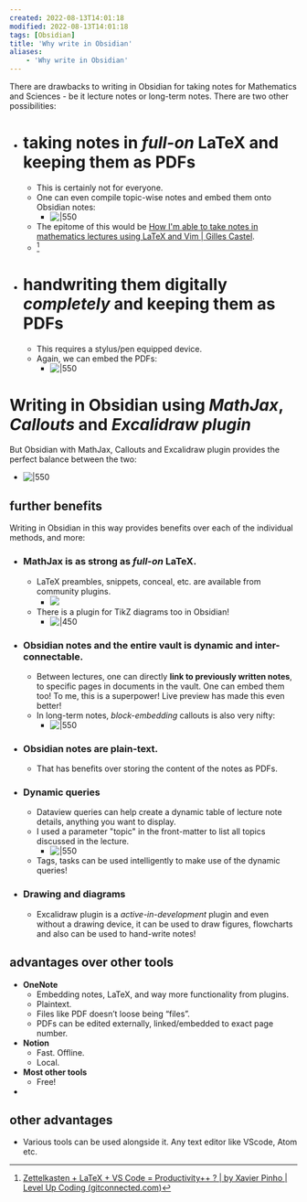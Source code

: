 ```yaml
---
created: 2022-08-13T14:01:18
modified: 2022-08-13T14:01:18
tags: [Obsidian]
title: 'Why write in Obsidian'
aliases:
    - 'Why write in Obsidian'
---
```


There are drawbacks to writing in Obsidian for taking notes for Mathematics and Sciences - be it lecture notes or long-term notes. There are two other possibilities:
- # **taking notes in *full-on* LaTeX** and keeping them as PDFs
	- This is certainly not for everyone.
	- One can even compile topic-wise notes and embed them onto Obsidian notes: 
		- ![|550](https://i.imgur.com/Lonjhi3.png)
	- The epitome of this would be [How I'm able to take notes in mathematics lectures using LaTeX and Vim | Gilles Castel](https://castel.dev/post/lecture-notes-1/).
	- [^1]
- # **handwriting them digitally** *completely* and keeping them as PDFs
	- This requires a stylus/pen equipped device.
	- Again, we can embed the PDFs: 
		- ![|550](https://i.imgur.com/UrETEFk.png)

# Writing in Obsidian using *MathJax*, *Callouts* and *Excalidraw plugin*
But Obsidian with MathJax, Callouts and Excalidraw plugin provides the perfect balance between the two:
- ![|550](https://i.imgur.com/TisLGWB.png)

## further benefits
Writing in Obsidian in this way provides benefits over each of the individual methods, and more:
- ### MathJax is as strong as *full-on* LaTeX.
	- LaTeX preambles, snippets, conceal, etc. are available from community plugins.
		- ![](https://raw.githubusercontent.com/artisticat1/obsidian-latex-suite/main/gifs/demo.gif)
	- There is a plugin for TikZ diagrams too in Obsidian!
		- ![|450](https://i.imgur.com/GkRRePf.png)
- ### Obsidian notes and the entire vault is **dynamic and inter-connectable**.
	- Between lectures, one can directly **link to previously written notes**, to specific pages in documents in the vault. One can embed them too! To me, this is a superpower! Live preview has made this even better!
	- In long-term notes, *block-embedding* callouts is also very nifty:
		- ![|550](https://i.imgur.com/9Qku4Fw.png)
- ### Obsidian notes are plain-text.
	- That has benefits over storing the content of the notes as PDFs.
- ### Dynamic queries
	- Dataview queries can help create a dynamic table of lecture note details, anything you want to display.
	- I used a parameter "topic" in the front-matter to list all topics discussed in the lecture. 
		- ![|550](https://i.imgur.com/o4AdbO1.png)
	- Tags, tasks can be used intelligently to make use of the dynamic queries!
- ### Drawing and diagrams
	- Excalidraw plugin is a *active-in-development* plugin and even without a drawing device, it can be used to draw figures, flowcharts and also can be used to hand-write notes!

[^1]: [Zettelkasten + LaTeX + VS Code = Productivity++ ? | by Xavier Pinho | Level Up Coding (gitconnected.com)](https://levelup.gitconnected.com/zettelkasten-latex-vs-code-productivity-a7deb650608e)


## advantages over other tools
- **OneNote**
	- Embedding notes, LaTeX, and way more functionality from plugins.
	- Plaintext.
	- Files like PDF doesn’t loose being “files”.
	- PDFs can be edited externally, linked/embedded to exact page number.
- **Notion**
	- Fast. Offline.
	- Local.
- **Most other tools**
	- Free!
- 

## other advantages

- Various tools can be used alongside it. Any text editor like VScode, Atom etc.